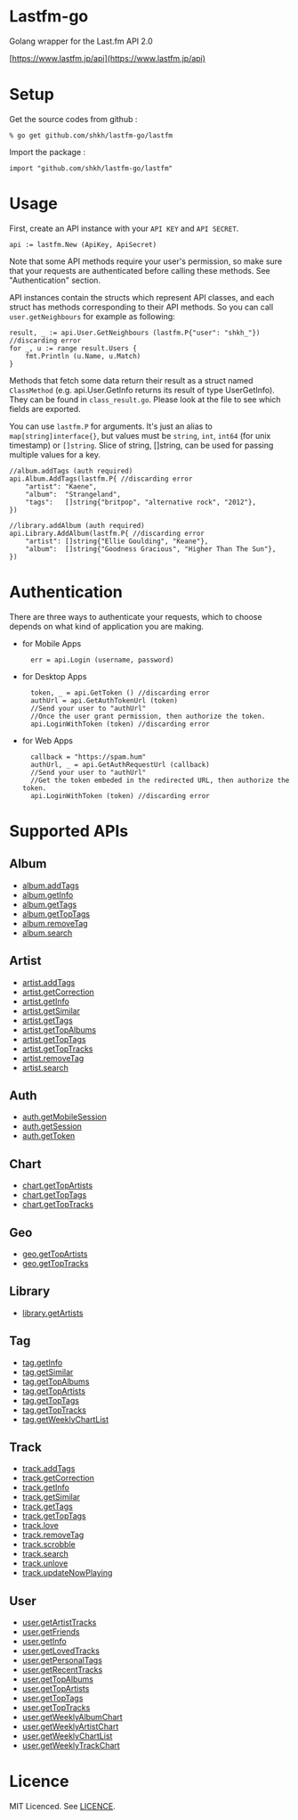 # Lastfm-go
Golang wrapper for the Last.fm API 2.0

[https://www.lastfm.jp/api](https://www.lastfm.jp/api)

# Setup

Get the source codes from github :

    % go get github.com/shkh/lastfm-go/lastfm

Import the package :

    import "github.com/shkh/lastfm-go/lastfm"

# Usage

First, create an API instance with your `API KEY` and `API SECRET`.

	api := lastfm.New (ApiKey, ApiSecret)

Note that some API methods require your user's permission, so make sure that your requests are authenticated before calling these methods. See "Authentication" section.

API instances contain the structs which represent API classes, and each struct has methods corresponding to their API methods.
So you can call `user.getNeighbours` for example as following:

	result, _ := api.User.GetNeighbours (lastfm.P{"user": "shkh_"}) //discarding error
	for _, u := range result.Users {
		fmt.Println (u.Name, u.Match)
	}

Methods that fetch some data return their result as a struct named `ClassMethod` (e.g. api.User.GetInfo returns its result of type UserGetInfo).
They can be found in `class_result.go`.
Please look at the file to see which fields are exported.

You can use `lastfm.P` for arguments.
It's just an alias to `map[string]interface{}`, but values must be `string`, `int`, `int64` (for unix timestamp) or `[]string`.
Slice of string, []string, can be used for passing multiple values for a key.

	//album.addTags (auth required)
	api.Album.AddTags(lastfm.P{ //discarding error
		"artist": "Kaene",
		"album":  "Strangeland",
		"tags":   []string{"britpop", "alternative rock", "2012"},
	})

	//library.addAlbum (auth required)
	api.Library.AddAlbum(lastfm.P{ //discarding error
		"artist": []string{"Ellie Goulding", "Keane"},
		"album":  []string{"Goodness Gracious", "Higher Than The Sun"},
	})



# Authentication
There are three ways to authenticate your requests, which to choose depends on what kind of application you are making.

- for Mobile Apps

		err = api.Login (username, password)

- for Desktop Apps

		token, _ = api.GetToken () //discarding error
		authUrl = api.GetAuthTokenUrl (token)
		//Send your user to "authUrl"
		//Once the user grant permission, then authorize the token.
		api.LoginWithToken (token) //discarding error

- for Web Apps

		callback = "https://spam.hum"
		authUrl, _ = api.GetAuthRequestUrl (callback)
		//Send your user to "authUrl"
		//Get the token embeded in the redirected URL, then authorize the token.
		api.LoginWithToken (token) //discarding error


# Supported APIs

## Album
* [album.addTags](https://www.lastfm.jp/api/show/album.addTags)
* [album.getInfo](https://www.lastfm.jp/api/show/album.getInfo)
* [album.getTags](https://www.lastfm.jp/api/show/album.getTags)
* [album.getTopTags](https://www.lastfm.jp/api/show/album.getTopTags)
* [album.removeTag](https://www.lastfm.jp/api/show/album.removeTag)
* [album.search](https://www.lastfm.jp/api/show/album.search)

## Artist
* [artist.addTags](https://www.lastfm.jp/api/show/artist.addTags)
* [artist.getCorrection](https://www.lastfm.jp/api/show/artist.getCorrection)
* [artist.getInfo](https://www.lastfm.jp/api/show/artist.getInfo)
* [artist.getSimilar](https://www.lastfm.jp/api/show/artist.getSimilar)
* [artist.getTags](https://www.lastfm.jp/api/show/artist.getTags)
* [artist.getTopAlbums](https://www.lastfm.jp/api/show/artist.getTopAlbums)
* [artist.getTopTags](https://www.lastfm.jp/api/show/artist.getTopTags)
* [artist.getTopTracks](https://www.lastfm.jp/api/show/artist.getTopTracks)
* [artist.removeTag](https://www.lastfm.jp/api/show/artist.removeTag)
* [artist.search](https://www.lastfm.jp/api/show/artist.search)

## Auth
* [auth.getMobileSession](https://www.last.fm/api/show/auth.getMobileSession)
* [auth.getSession](https://www.last.fm/api/show/auth.getSession)
* [auth.getToken](https://www.last.fm/api/show/auth.getToken)

## Chart
* [chart.getTopArtists](https://www.lastfm.jp/api/show/chart.getTopArtists)
* [chart.getTopTags](https://www.lastfm.jp/api/show/chart.getTopTags)
* [chart.getTopTracks](https://www.lastfm.jp/api/show/chart.getTopTracks)

## Geo
* [geo.getTopArtists](https://www.lastfm.jp/api/show/geo.getTopArtists)
* [geo.getTopTracks](https://www.lastfm.jp/api/show/geo.getTopTracks)

## Library
* [library.getArtists](https://www.lastfm.jp/api/show/library.getArtists)

## Tag
* [tag.getInfo](https://www.lastfm.jp/api/show/tag.getInfo)
* [tag.getSimilar](https://www.lastfm.jp/api/show/tag.getSimilar)
* [tag.getTopAlbums](https://www.lastfm.jp/api/show/tag.getTopAlbums)
* [tag.getTopArtists](https://www.lastfm.jp/api/show/tag.getTopArtists)
* [tag.getTopTags](https://www.lastfm.jp/api/show/tag.getTopTags)
* [tag.getTopTracks](https://www.lastfm.jp/api/show/tag.getTopTracks)
* [tag.getWeeklyChartList](https://www.lastfm.jp/api/show/tag.getWeeklyChartList)

## Track
* [track.addTags](https://www.lastfm.jp/api/show/track.addTags)
* [track.getCorrection](https://www.lastfm.jp/api/show/track.getCorrection)
* [track.getInfo](https://www.lastfm.jp/api/show/track.getInfo)
* [track.getSimilar](https://www.lastfm.jp/api/show/track.getSimilar)
* [track.getTags](https://www.lastfm.jp/api/show/track.getTags)
* [track.getTopTags](https://www.lastfm.jp/api/show/track.getTopTags)
* [track.love](https://www.lastfm.jp/api/show/track.love)
* [track.removeTag](https://www.lastfm.jp/api/show/track.removeTag)
* [track.scrobble](https://www.lastfm.jp/api/show/track.scrobble)
* [track.search](https://www.lastfm.jp/api/show/track.search)
* [track.unlove](https://www.lastfm.jp/api/show/track.unlove)
* [track.updateNowPlaying](https://www.lastfm.jp/api/show/track.updateNowPlaying)

## User
* [user.getArtistTracks](https://www.lastfm.jp/api/show/user.getArtistTracks)
* [user.getFriends](https://www.lastfm.jp/api/show/user.getFriends)
* [user.getInfo](https://www.lastfm.jp/api/show/user.getInfo)
* [user.getLovedTracks](https://www.lastfm.jp/api/show/user.getLovedTracks)
* [user.getPersonalTags](https://www.lastfm.jp/api/show/user.getPersonalTags)
* [user.getRecentTracks](https://www.lastfm.jp/api/show/user.getRecentTracks)
* [user.getTopAlbums](https://www.lastfm.jp/api/show/user.getTopAlbums)
* [user.getTopArtists](https://www.lastfm.jp/api/show/user.getTopArtists)
* [user.getTopTags](https://www.lastfm.jp/api/show/user.getTopTags)
* [user.getTopTracks](https://www.lastfm.jp/api/show/user.getTopTracks)
* [user.getWeeklyAlbumChart](https://www.lastfm.jp/api/show/user.getWeeklyAlbumChart)
* [user.getWeeklyArtistChart](https://www.lastfm.jp/api/show/user.getWeeklyArtistChart)
* [user.getWeeklyChartList](https://www.lastfm.jp/api/show/user.getWeeklyChartList)
* [user.getWeeklyTrackChart](https://www.lastfm.jp/api/show/user.getWeeklyTrackChart)

# Licence
MIT Licenced. See [LICENCE](https://github.com/shkh/lastfm-go/blob/master/LICENSE).

